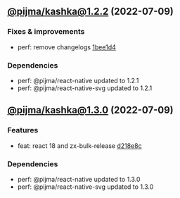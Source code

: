 ## [@pijma/kashka@1.2.2](https://github.com/qiwi/pijma-native/compare/undefined...2022.7.9-pijma.kashka.1.2.2-f0) (2022-07-09)

### Fixes & improvements
* perf: remove changelogs [1bee1d4](https://github.com/qiwi/pijma-native/commit/1bee1d4127ce5755048613b7040f2f74b74d32d7)

### Dependencies
* perf: @pijma/react-native updated to 1.2.1
* perf: @pijma/react-native-svg updated to 1.2.1

## [@pijma/kashka@1.3.0](https://github.com/qiwi/pijma-native/compare/undefined...2022.7.9-pijma.kashka.1.3.0-f0) (2022-07-09)

### Features
* feat: react 18 and zx-bulk-release [d218e8c](https://github.com/qiwi/pijma-native/commit/d218e8c10885758e1b1f0f812386f3ab30d924c6)

### Dependencies
* perf: @pijma/react-native updated to 1.3.0
* perf: @pijma/react-native-svg updated to 1.3.0
